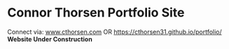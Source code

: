 # Connor Thorsen Portfolio Site
Connect via: www.cthorsen.com OR https://cthorsen31.github.io/portfolio/
**Website Under Construction**
